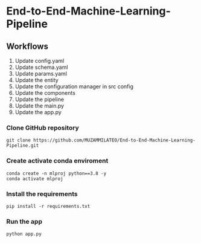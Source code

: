 # End-to-End-Machine-Learning-Pipeline

## Workflows

1. Update config.yaml
2. Update schema.yaml
3. Update params.yaml
4. Update the entity
5. Update the configuration manager in src config
6. Update the components
7. Update the pipeline
8. Update the main.py
9. Update the app.py

### Clone GitHub repository
```
git clone https://github.com/MUZAMMILATEO/End-to-End-Machine-Learning-Pipeline.git
```

### Create activate conda enviroment
```
conda create -n mlproj python==3.8 -y
conda activate mlproj
```

###  Install the requirements
```
pip install -r requirements.txt
```

### Run the app

```
python app.py
```